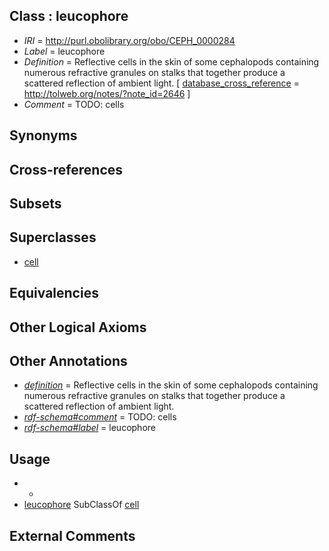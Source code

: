 
## Class : leucophore

 * *IRI* = http://purl.obolibrary.org/obo/CEPH_0000284
 * *Label* = leucophore
 * *Definition* = Reflective cells in the skin of some cephalopods containing numerous refractive granules on stalks that together produce a scattered reflection of ambient light. [ [database_cross_reference](../../ef/oboInOwl#hasDbXref.md) = http://tolweb.org/notes/?note_id=2646 ]
 * *Comment* = TODO: cells

## Synonyms


## Cross-references


## Subsets


## Superclasses

 * [cell](../../CL/00/CL_0000000.md)

## Equivalencies


## Other Logical Axioms


## Other Annotations

 * *[definition](../../IAO/15/IAO_0000115.md)* = Reflective cells in the skin of some cephalopods containing numerous refractive granules on stalks that together produce a scattered reflection of ambient light.
 * *[rdf-schema#comment](../../nt/rdf-schema#comment.md)* = TODO: cells
 * *[rdf-schema#label](../../el/rdf-schema#label.md)* = leucophore

## Usage

 * -
 * [leucophore](../../CEPH/84/CEPH_0000284.md) SubClassOf [cell](../../CL/00/CL_0000000.md)

## External Comments

